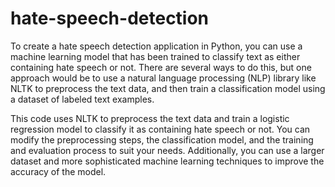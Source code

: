 # hate-speech-detection

To create a hate speech detection application in Python, you can use a machine learning model that has been trained to classify text as either containing hate speech or not. There are several ways to do this, but one approach would be to use a natural language processing (NLP) library like NLTK to preprocess the text data, and then train a classification model using a dataset of labeled text examples.

This code uses NLTK to preprocess the text data and train a logistic regression model to classify it as containing hate speech or not. You can modify the preprocessing steps, the classification model, and the training and evaluation process to suit your needs. Additionally, you can use a larger dataset and more sophisticated machine learning techniques to improve the accuracy of the model.
